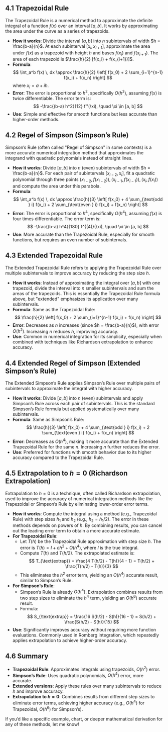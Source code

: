 ## 4.1 **Trapezoidal Rule**

The Trapezoidal Rule is a numerical method to approximate the definite integral of a function $f(x)$ over an interval $[a, b]$. It works by approximating the area under the curve as a series of trapezoids.

- **How it works**: Divide the interval $[a, b]$ into $n$ subintervals of width $h = \frac{b-a}{n}$. At each subinterval $[x_i, x_{i+1}]$, approximate the area under $f(x)$ as a trapezoid with height $h$ and bases $f(x_i)$ and $f(x_{i+1})$. The area of each trapezoid is $\frac{h}{2} [f(x_i) + f(x_{i+1})]$.
- **Formula**:
  $$
  \int_a^b f(x) \, dx \approx \frac{h}{2} \left[ f(x_0) + 2 \sum_{i=1}^{n-1} f(x_i) + f(x_n) \right]
  $$
  where $x_i = a + i h$.
- **Error**: The error is proportional to $h^2$, specifically $O(h^2)$, assuming $f(x)$ is twice differentiable. The error term is:
  $$
  -\frac{(b-a) h^2}{12} f''(\xi), \quad \xi \in [a, b]
  $$
- **Use**: Simple and effective for smooth functions but less accurate than higher-order methods.

## 4.2 **Regel of Simpson (Simpson’s Rule)**

Simpson’s Rule (often called "Regel of Simpson" in some contexts) is a more accurate numerical integration method that approximates the integrand with quadratic polynomials instead of straight lines.

- **How it works**: Divide $[a, b]$ into $n$ (even) subintervals of width $h = \frac{b-a}{n}$. For each pair of subintervals $[x_{i-2}, x_i]$, fit a quadratic polynomial through three points $(x_{i-2}, f(x_{i-2})), (x_{i-1}, f(x_{i-1})), (x_i, f(x_i))$ and compute the area under this parabola.
- **Formula**:
  $$
  \int_a^b f(x) \, dx \approx \frac{h}{3} \left[ f(x_0) + 4 \sum_{\text{odd } i} f(x_i) + 2 \sum_{\text{even } i} f(x_i) + f(x_n) \right]
  $$
- **Error**: The error is proportional to $h^4$, specifically $O(h^4)$, assuming $f(x)$ is four times differentiable. The error term is:
  $$
  -\frac{(b-a) h^4}{180} f^{(4)}(\xi), \quad \xi \in [a, b]
  $$
- **Use**: More accurate than the Trapezoidal Rule, especially for smooth functions, but requires an even number of subintervals.

## 4.3 **Extended Trapezoidal Rule**

The Extended Trapezoidal Rule refers to applying the Trapezoidal Rule over multiple subintervals to improve accuracy by reducing the step size $h$.

- **How it works**: Instead of approximating the integral over $[a, b]$ with one trapezoid, divide the interval into $n$ smaller subintervals and sum the areas of the trapezoids. This is essentially the Trapezoidal Rule formula above, but "extended" emphasizes its application over many subintervals.
- **Formula**: Same as the Trapezoidal Rule:
  $$
  \frac{h}{2} \left[ f(x_0) + 2 \sum_{i=1}^{n-1} f(x_i) + f(x_n) \right]
  $$
- **Error**: Decreases as $n$ increases (since $h = \frac{b-a}{n}$), with error $O(h^2)$. Increasing $n$ reduces $h$, improving accuracy.
- **Use**: Common in numerical integration for its simplicity, especially when combined with techniques like Richardson extrapolation to enhance accuracy.

## 4.4 **Extended Regel of Simpson (Extended Simpson’s Rule)**

The Extended Simpson’s Rule applies Simpson’s Rule over multiple pairs of subintervals to approximate the integral with higher accuracy.

- **How it works**: Divide $[a, b]$ into $n$ (even) subintervals and apply Simpson’s Rule across each pair of subintervals. This is the standard Simpson’s Rule formula but applied systematically over many subintervals.
- **Formula**: Same as Simpson’s Rule:
  $$
  \frac{h}{3} \left[ f(x_0) + 4 \sum_{\text{odd } i} f(x_i) + 2 \sum_{\text{even } i} f(x_i) + f(x_n) \right]
  $$
- **Error**: Decreases as $O(h^4)$, making it more accurate than the Extended Trapezoidal Rule for the same $n$. Increasing $n$ further reduces the error.
- **Use**: Preferred for functions with smooth behavior due to its higher accuracy compared to the Trapezoidal Rule.

## 4.5 **Extrapolation to $h = 0$** (Richardson Extrapolation)

Extrapolation to $h = 0$ is a technique, often called Richardson extrapolation, used to improve the accuracy of numerical integration methods like the Trapezoidal or Simpson’s Rule by eliminating lower-order error terms.

- **How it works**: Compute the integral using a method (e.g., Trapezoidal Rule) with step sizes $h_1$ and $h_2$ (e.g., $h_2 = h_1/2$). The error in these methods depends on powers of $h$. By combining results, you can cancel out the leading error term to obtain a more accurate estimate.
- **For Trapezoidal Rule**:
  - Let $T(h)$ be the Trapezoidal Rule approximation with step size $h$. The error is $T(h) = I + c h^2 + O(h^4)$, where $I$ is the true integral.
  - Compute $T(h)$ and $T(h/2)$. The extrapolated estimate is:
    $$
    T_{\text{extrap}} = \frac{4 T(h/2) - T(h)}{4 - 1} = T(h/2) + \frac{T(h/2) - T(h)}{3}
    $$
  - This eliminates the $h^2$ error term, yielding an $O(h^4)$ accurate result, similar to Simpson’s Rule.
- **For Simpson’s Rule**:
  - Simpson’s Rule is already $O(h^4)$. Extrapolation combines results from two step sizes to eliminate the $h^4$ term, yielding an $O(h^6)$ accurate result.
  - Formula:
    $$
    S_{\text{extrap}} = \frac{16 S(h/2) - S(h)}{16 - 1} = S(h/2) + \frac{S(h/2) - S(h)}{15}
    $$
- **Use**: Significantly improves accuracy without requiring more function evaluations. Commonly used in Romberg integration, which repeatedly applies extrapolation to achieve higher-order accuracy.

## 4.6 Summary

- **Trapezoidal Rule**: Approximates integrals using trapezoids, $O(h^2)$ error.
- **Simpson’s Rule**: Uses quadratic polynomials, $O(h^4)$ error, more accurate.
- **Extended versions**: Apply these rules over many subintervals to reduce $h$ and improve accuracy.
- **Extrapolation to $h = 0$**: Combines results from different step sizes to eliminate error terms, achieving higher accuracy (e.g., $O(h^4)$ for Trapezoidal, $O(h^6)$ for Simpson’s).

If you’d like a specific example, chart, or deeper mathematical derivation for any of these methods, let me know!
